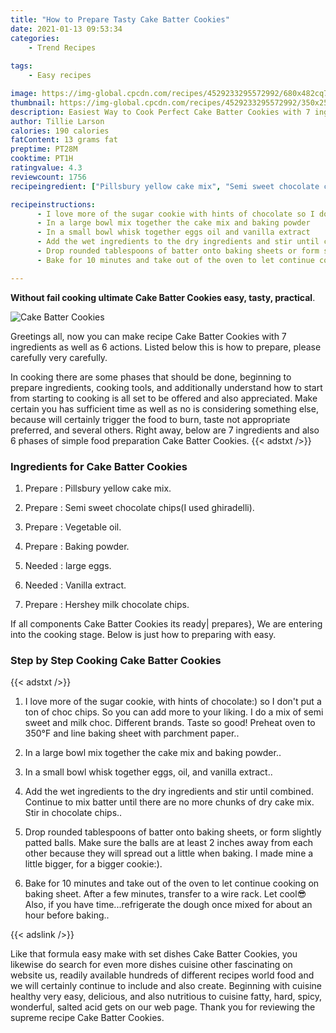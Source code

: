 ```yaml
---
title: "How to Prepare Tasty Cake Batter Cookies"
date: 2021-01-13 09:53:34
categories:
    - Trend Recipes
    
tags:
    - Easy recipes

image: https://img-global.cpcdn.com/recipes/4529233295572992/680x482cq70/cake-batter-cookies-recipe-main-photo.jpg
thumbnail: https://img-global.cpcdn.com/recipes/4529233295572992/350x250cq70/cake-batter-cookies-recipe-main-photo.jpg
description: Easiest Way to Cook Perfect Cake Batter Cookies with 7 ingredients and 6 stages of easy cooking.
author: Tillie Larson
calories: 190 calories
fatContent: 13 grams fat
preptime: PT28M
cooktime: PT1H
ratingvalue: 4.3
reviewcount: 1756
recipeingredient: ["Pillsbury yellow cake mix", "Semi sweet chocolate chipsI used ghiradelli", "Vegetable oil", "Baking powder", "large eggs", "Vanilla extract", "Hershey milk chocolate chips"]

recipeinstructions: 
      - I love more of the sugar cookie with hints of chocolate so I dont put a ton of choc chips So you can add more to your liking I do a mix of semi sweet and milk choc Different brands Taste so good Preheat oven to 350F and line baking sheet with parchment paper 
      - In a large bowl mix together the cake mix and baking powder 
      - In a small bowl whisk together eggs oil and vanilla extract 
      - Add the wet ingredients to the dry ingredients and stir until combined Continue to mix batter until there are no more chunks of dry cake mix Stir in chocolate chips 
      - Drop rounded tablespoons of batter onto baking sheets or form slightly patted balls Make sure the balls are at least 2 inches away from each other because they will spread out a little when baking I made mine a little bigger for a bigger cookie 
      - Bake for 10 minutes and take out of the oven to let continue cooking on baking sheet After a few minutes transfer to a wire rack Let cool Also if you have timerefrigerate the dough once mixed for about an hour before baking

---
```




**Without fail cooking ultimate Cake Batter Cookies easy, tasty, practical**. 


![Cake Batter Cookies](https://img-global.cpcdn.com/recipes/4529233295572992/680x482cq70/cake-batter-cookies-recipe-main-photo.jpg "Cake Batter Cookies")




Greetings all, now you can make recipe Cake Batter Cookies with 7 ingredients as well as 6 actions. Listed below this is how to prepare, please carefully very carefully.

In cooking there are some phases that should be done, beginning to prepare ingredients, cooking tools, and additionally understand how to start from starting to cooking is all set to be offered and also appreciated. Make certain you has sufficient time as well as no is considering something else, because will certainly trigger the food to burn, taste not appropriate preferred, and several others. Right away, below are 7 ingredients and also 6 phases of simple food preparation Cake Batter Cookies.
{{< adstxt />}}

### Ingredients for Cake Batter Cookies


1. Prepare  : Pillsbury yellow cake mix.

1. Prepare  : Semi sweet chocolate chips(I used ghiradelli).

1. Prepare  : Vegetable oil.

1. Prepare  : Baking powder.

1. Needed  : large eggs.

1. Needed  : Vanilla extract.

1. Prepare  : Hershey milk chocolate chips.



If all components Cake Batter Cookies its ready| prepares}, We are entering into the cooking stage. Below is just how to preparing with easy.

### Step by Step Cooking Cake Batter Cookies

{{< adstxt />}}


1. I love more of the sugar cookie, with hints of chocolate:) so I don&#39;t put a ton of choc chips. So you can add more to your liking. I do a mix of semi sweet and milk choc. Different brands. Taste so good! Preheat oven to 350°F and line baking sheet with parchment paper..



1. In a large bowl mix together the cake mix and baking powder..



1. In a small bowl whisk together eggs, oil, and vanilla extract..



1. Add the wet ingredients to the dry ingredients and stir until combined. Continue to mix batter until there are no more chunks of dry cake mix. Stir in chocolate chips..



1. Drop rounded tablespoons of batter onto baking sheets, or form slightly patted balls. Make sure the balls are at least 2 inches away from each other because they will spread out a little when baking. I made mine a little bigger, for a bigger cookie:).



1. Bake for 10 minutes and take out of the oven to let continue cooking on baking sheet. After a few minutes, transfer to a wire rack. Let cool😎 Also, if you have time...refrigerate the dough once mixed for about an hour before baking..





{{< adslink />}}

Like that formula easy make with set dishes Cake Batter Cookies, you likewise do search for even more dishes cuisine other fascinating on website us, readily available hundreds of different recipes world food and we will certainly continue to include and also create. Beginning with cuisine healthy very easy, delicious, and also nutritious to cuisine fatty, hard, spicy, wonderful, salted acid gets on our web page. Thank you for reviewing the supreme recipe Cake Batter Cookies.
